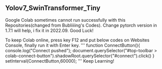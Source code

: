 ## Yolov7_SwinTransformer_Tiny
Google Colab sometimes cannot run successfully with this Repositories(changed from Bubliiiing's Codes).
Change pytorch version in 1.7.1 will help, i fix it in 2022.09. Good Luck!

To keep Colab online, press key F12 and put below codes on Websites Console, finally run it with Enter key.
'''
function ConnectButton(){
	console.log("Connect pushed");
	document.querySelector("#top-toolbar > colab-connect-button").shadowRoot.querySelector("#connect").click()
}
setInterval(ConnectButton,60000);
'''
Keep Learning!
